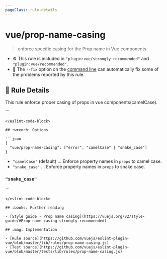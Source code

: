 ```yaml
---
pageClass: rule-details
---
```

# vue/prop-name-casing
> enforce specific casing for the Prop name in Vue components

- :gear: This rule is included in `"plugin:vue/strongly-recommended"` and `"plugin:vue/recommended"`.
- :wrench: The `--fix` option on the [command line](https://eslint.org/docs/user-guide/command-line-interface#fixing-problems) can automatically fix some of the problems reported by this rule.

## :book: Rule Details

This rule enforce proper casing of props in vue components(camelCase).

<eslint-code-block fix :rules="{'vue/prop-name-casing': ['error']}">
```
<script>
export default {
  props: {
    /* ✓ GOOD */
    greetingText: String,

    /* ✗ BAD */
    'greeting-text': String,
    greeting_text: String
  }
}
</script>
```
</eslint-code-block>

## :wrench: Options

```json
{
  "vue/prop-name-casing": ["error", "camelCase" | "snake_case"]
}
```

- `"camelCase"` (default) ... Enforce property names in `props` to camel case.
- `"snake_case"` ... Enforce property names in `props` to snake case.

### `"snake_case"`

<eslint-code-block fix :rules="{'vue/prop-name-casing': ['error', 'snake_case']}">
```
<script>
export default {
  props: {
    /* ✓ GOOD */
    greeting_text: String,

    /* ✗ BAD */
    'greeting-text': String,
    greetingText: String
  }
}
</script>
```
</eslint-code-block>

## :books: Further reading

- [Style guide - Prop name casing](https://vuejs.org/v2/style-guide/#Prop-name-casing-strongly-recommended)

## :mag: Implementation

- [Rule source](https://github.com/vuejs/eslint-plugin-vue/blob/master/lib/rules/prop-name-casing.js)
- [Test source](https://github.com/vuejs/eslint-plugin-vue/blob/master/tests/lib/rules/prop-name-casing.js)
